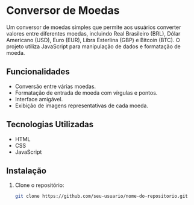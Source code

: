 # Conversor de Moedas

Um conversor de moedas simples que permite aos usuários converter valores entre diferentes moedas, incluindo Real Brasileiro (BRL), Dólar Americano (USD), Euro (EUR), Libra Esterlina (GBP) e Bitcoin (BTC). O projeto utiliza JavaScript para manipulação de dados e formatação de moeda.

## Funcionalidades

- Conversão entre várias moedas.
- Formatação de entrada de moeda com vírgulas e pontos.
- Interface amigável.
- Exibição de imagens representativas de cada moeda.

## Tecnologias Utilizadas

- HTML
- CSS
- JavaScript

## Instalação

1. Clone o repositório:
   ```bash
   git clone https://github.com/seu-usuario/nome-do-repositorio.git
